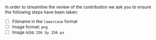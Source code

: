 In order to streamline the review of the contribution we ask you
to ensure the following steps have been taken:

- [ ] Filename in the `lowercase` format
- [ ] Image format: `png`
- [ ] Image size: `256 by 256 px` 
